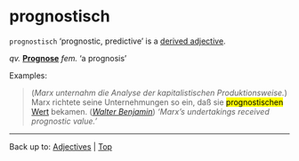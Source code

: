# prognostisch

`prognostisch` ‘prognostic, predictive’ is a [derived adjective](../../index.md).

*qv.* **[Prognose](../../../nouns/p/pr/Prognose.md)** *fem.* ‘a prognosis’

Examples:

> (*Marx unternahm die Analyse der kapitalistischen Produktionsweise.*) Marx richtete seine Unternehmungen so ein, daß sie <mark>prognostischen</mark> [Wert](../../../nouns/w/we/Wert.md) bekamen. (*[Walter Benjamin](../../../texts/WalterBenjamin/DasKunstWerk.md)*) *‘Marx’s undertakings received prognostic value.’*

----

Back up to: [Adjectives](../../index.md) | [Top](../../../index.md)
